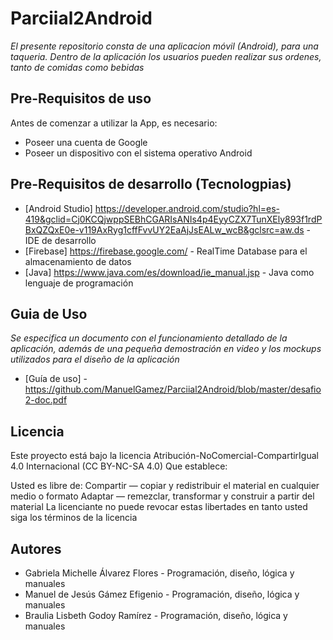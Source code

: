 # Parciial2Android

_El presente repositorio consta de una aplicacion móvil (Android), para una taqueria.
Dentro de la aplicación los usuarios pueden realizar sus ordenes, tanto de comidas como bebidas_

## Pre-Requisitos de uso

Antes de comenzar a utilizar la App, es necesario:

* Poseer una cuenta de Google
* Poseer un dispositivo con el sistema operativo Android

## Pre-Requisitos de desarrollo (Tecnologpias)

* [Android Studio] https://developer.android.com/studio?hl=es-419&gclid=Cj0KCQjwppSEBhCGARIsANIs4p4EyyCZX7TunXEly893f1rdPBxQZQxE0e-v119AxRyg1cffFvvUY2EaAjJsEALw_wcB&gclsrc=aw.ds - IDE de desarrollo
* [Firebase] https://firebase.google.com/ - RealTime Database para el almacenamiento de datos
* [Java] https://www.java.com/es/download/ie_manual.jsp - Java como lenguaje de programación

## Guia de Uso

_Se especifica un documento con el funcionamiento detallado de la aplicación, además de una pequeña demostración en video y los mockups utilizados para el diseño de la aplicación_

* [Guía de uso] - https://github.com/ManuelGamez/Parciial2Android/blob/master/desafio2-doc.pdf

## Licencia

Este proyecto está bajo la licencia Atribución-NoComercial-CompartirIgual 4.0 Internacional (CC BY-NC-SA 4.0) Que establece:

Usted es libre de: Compartir — copiar y redistribuir el material en cualquier medio o formato Adaptar — remezclar, transformar y construir a partir del material La licenciante no puede revocar estas libertades en tanto usted siga los términos de la licencia

## Autores

* Gabriela Michelle Álvarez Flores - Programación, diseño, lógica y manuales
* Manuel de Jesús Gámez Efigenio - Programación, diseño, lógica y manuales
* Braulia Lisbeth Godoy Ramírez - Programación, diseño, lógica y manuales
